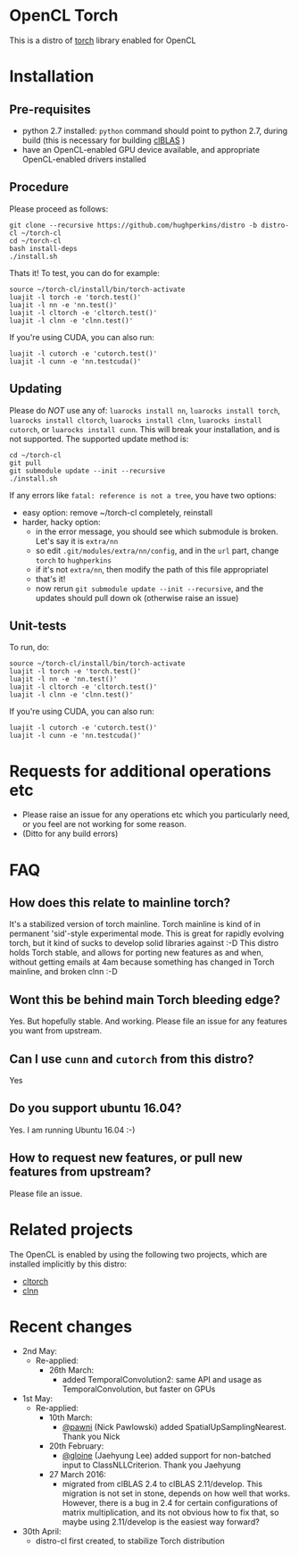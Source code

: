 # OpenCL Torch

This is a distro of [torch](http://torch.ch) library enabled for OpenCL

# Installation

## Pre-requisites

* python 2.7 installed: `python` command should point to python 2.7, during build (this is necessary for building [clBLAS](https://github.com/clMathLibraries/clBLAS) )
* have an OpenCL-enabled GPU device available, and appropriate OpenCL-enabled drivers installed

## Procedure

Please proceed as follows:
```
git clone --recursive https://github.com/hughperkins/distro -b distro-cl ~/torch-cl
cd ~/torch-cl
bash install-deps
./install.sh
```
Thats it!  To test, you can do for example:
```
source ~/torch-cl/install/bin/torch-activate
luajit -l torch -e 'torch.test()'
luajit -l nn -e 'nn.test()'
luajit -l cltorch -e 'cltorch.test()'
luajit -l clnn -e 'clnn.test()'
```
If you're using CUDA, you can also run:
```
luajit -l cutorch -e 'cutorch.test()'
luajit -l cunn -e 'nn.testcuda()'
```

## Updating

Please do *NOT* use any of: `luarocks install nn`, `luarocks install torch`, `luarocks install cltorch`, `luarocks install clnn`,
`luarocks install cutorch`, or `luarocks install cunn`.  This will break your installation, and is not supported.  The supported update method is:
```
cd ~/torch-cl
git pull
git submodule update --init --recursive
./install.sh
```
If any errors like `fatal: reference is not a tree`, you have two options:
* easy option: remove ~/torch-cl completely, reinstall
* harder, hacky option:
  * in the error message, you should see which submodule is broken.  Let's say it is `extra/nn`
  * so edit `.git/modules/extra/nn/config`, and in the `url` part, change `torch` to `hughperkins`
  * if it's not `extra/nn`, then modify the path of this file appropriatel
  * that's it!
  * now rerun `git submodule update --init --recursive`, and the updates should pull down ok (otherwise raise an issue)

## Unit-tests

To run, do:
```
source ~/torch-cl/install/bin/torch-activate
luajit -l torch -e 'torch.test()'
luajit -l nn -e 'nn.test()'
luajit -l cltorch -e 'cltorch.test()'
luajit -l clnn -e 'clnn.test()'
```
If you're using CUDA, you can also run:
```
luajit -l cutorch -e 'cutorch.test()'
luajit -l cunn -e 'nn.testcuda()'
```

# Requests for additional operations etc

* Please raise an issue for any operations etc which you particularly need, or you feel are not working for some reason.
* (Ditto for any build errors)

# FAQ

## How does this relate to mainline torch?

It's a stabilized version of torch mainline.  Torch mainline is kind of in permanent 'sid'-style
experimental mode.  This is great for rapidly evolving torch, but it kind of sucks to develop solid
libraries against :-D  This distro holds Torch stable, and allows for porting new features as and when,
without getting emails at 4am because something has changed in Torch mainline, and broken clnn :-D

## Wont this be behind main Torch bleeding edge?

Yes.  But hopefully stable.  And working.  Please file an issue for any features you want from upstream.

## Can I use `cunn` and `cutorch` from this distro?

Yes

## Do you support ubuntu 16.04?

Yes.  I am running Ubuntu 16.04 :-)

## How to request new features, or pull new features from upstream?

Please file an issue.

# Related projects

The OpenCL is enabled by using the following two projects, which are installed implicitly by this distro:
* [cltorch](https://github.com/hughperkins/cltorch)
* [clnn](https://github.com/hughperkins/clnn)

# Recent changes

* 2nd May:
  * Re-applied:
    * 26th March:
      * added TemporalConvolution2: same API and usage as TemporalConvolution, but faster on GPUs
* 1st May:
  * Re-applied:
    * 10th March:
      * [@pawni](https://github.com/pawni) (Nick Pawlowski) added SpatialUpSamplingNearest.  Thank you Nick
    * 20th February:
      * [@gloine](https://github.com/gloine) (Jaehyung Lee) added support for non-batched input to ClassNLLCriterion.  Thank you Jaehyung
    * 27 March 2016:
      * migrated from clBLAS 2.4 to clBLAS 2.11/develop. This migration is not set in stone, depends on how well that works. However, there is a bug in 2.4 for certain configurations of matrix multiplication, and its not obvious how to fix that, so maybe using 2.11/develop is the easiest way forward?
* 30th April:
  * distro-cl first created, to stabilize Torch distribution

